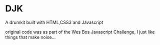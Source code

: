 # DJK
A drumkit built with HTML,CSS3 and Javascript

original code was as part of the Wes Bos Javascript Challenge, I just like things that make noise...
